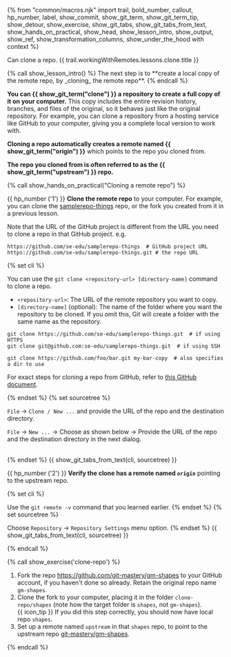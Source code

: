 {% from "common/macros.njk" import trail, bold_number, callout, hp_number, label, show_commit, show_git_term, show_git_term_tip, show_detour, show_exercise, show_git_tabs, show_git_tabs_from_text, show_hands_on_practical, show_head, show_lesson_intro, show_output, show_ref, show_transformation_columns, show_under_the_hood with context %}

<span id="prereqs"></span>
<span id="outcomes">Can clone a repo.</span>
<span id="title">{{ trail.workingWithRemotes.lessons.clone.title }}</span>

<div id="body">
{% call show_lesson_intro() %}
The next step is to **create a local copy of the remote repo, by _cloning_ the remote repo**.
{% endcall %}

**You can {{ show_git_term("clone") }} a repository to create a full copy of it on your computer.** This copy includes the entire revision history, branches, and files of the original, so it behaves just like the original repository. For example, you can clone a repository from a hosting service like GitHub to your computer, giving you a complete local version to work with.

**Cloning a repo automatically creates a remote named {{ show_git_term("origin") }}** which points to the repo you cloned from.

**The repo you cloned from is often referred to as the {{ show_git_term("upstream") }} repo.**

<!-- ================== start: HANDS-ON =========================== -->
{% call show_hands_on_practical("Cloning a remote repo")  %}

{{ hp_number ('1') }} **Clone the remote repo** to your computer. For example, you can clone the [samplerepo-things](https://github.com/se-edu/samplerepo-things) repo, or the fork you created from it in a previous lesson.

<box type="warning" seamless>

Note that the URL of the GitHub project is different from the URL you need to clone a repo in that GitHub project.
e.g.

```bash{highlight-lines="2['.git']@yellow"}
https://github.com/se-edu/samplerepo-things  # GitHub project URL
https://github.com/se-edu/samplerepo-things.git # the repo URL
```
</box>

{% set cli %} <!-- ------ start: Git Tabs --------------->

You can use the `git clone <repository-url> [directory-name]` command to clone a repo.
* `<repository-url>`: The URL of the remote repository you want to copy.
* `[directory-name]` (optional): The name of the folder where you want the repository to be cloned. If you omit this, Git will create a folder with the same name as the repository.

```bash{.no-line-numbers}
git clone https://github.com/se-edu/samplerepo-things.git  # if using HTTPS
git clone git@github.com:se-edu/samplerepo-things.git  # if using SSH

git clone https://github.com/foo/bar.git my-bar-copy  # also specifies a dir to use
```
For exact steps for cloning a repo from GitHub, refer to [this GitHub document](https://docs.github.com/en/repositories/creating-and-managing-repositories/cloning-a-repository#cloning-a-repository).

{% endset %}
{% set sourcetree %}

<tabs>
  <tab header=":fab-windows: Windows">

`File` → `Clone / New ...` and provide the URL of the repo and the destination directory.<br>
  </tab>
  <tab header=":fab-apple: Mac">

`File` → `New ...` → Choose as shown below → Provide the URL of the repo and the destination directory in the next dialog.<br>
<pic src="images/sourcetreeMacChooseToCloneFromUrl.png" width="300" /><br>
<pic src="images/sourcetreeMacGiveUrl.png" width="500" />
</tab>
</tabs>

{% endset %}
{{ show_git_tabs_from_text(cli, sourcetree) }}
<!-- ------ end: Git Tabs -------------------------------->

{{ hp_number ('2') }} **Verify the clone has a remote named `origin`** pointing to the upstream repo.

{% set cli %} <!-- ------ start: Git Tabs --------------->

Use the `git remote -v` command that you learned earlier.
{% endset %}
{% set sourcetree %}

Choose `Repository` → `Repository Settings` menu option.
{% endset %}
{{ show_git_tabs_from_text(cli, sourcetree) }}
<!-- ------ end: Git Tabs -------------------------------->
{% endcall %}<!-- ===== end: HANDS-ON ============================ -->

</div>

<div id="extras">
{% call show_exercise('clone-repo') %}

1. Fork the repo https://github.com/git-mastery/gm-shapes to your GitHub account, if you haven't done so already. Retain the original repo name `gm-shapes`.
1. Clone the fork to your computer, placing it in the folder `clone-repo/shapes` (note how the target folder is `shapes`, not `gm-shapes`).<br>
   {{ icon_tip }} If you did this step correctly, you should now have local repo `shapes`.
1. Set up a remote named `upstream` in that `shapes` repo, to point to the upstream repo [git-mastery/gm-shapes](https://github.com/git-mastery/gm-shapes).

{% endcall %}
</div>
